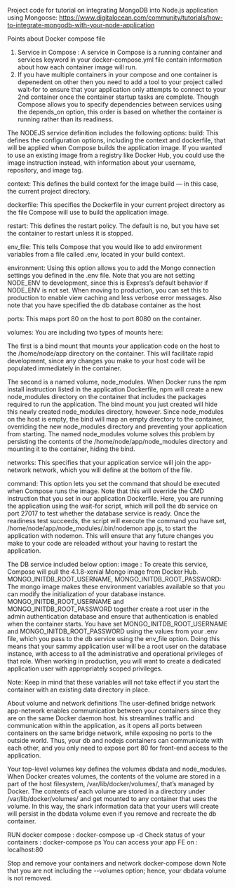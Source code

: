 Project code for tutorial on integrating MongoDB into Node.js application using Mongoose: https://www.digitalocean.com/community/tutorials/how-to-integrate-mongodb-with-your-node-application

Points about Docker compose file
1. Service in Compose : A service in Compose is a running container and services keyword in your docker-compose.yml file contain information about how each container image will run. 
2. If you have multiple containers in your compose and one container is depenedent on other then you need to add a tool to your project called wait-for to ensure that your application only attempts to connect to your 2nd container once the container startup tasks are complete. Though Compose allows you to specify dependencies between services using the depends_on option, this order is based on whether the container is running rather than its readiness.

The NODEJS service definition includes the following options:
build: This defines the configuration options, including the context and dockerfile, that will be applied when Compose builds the application image. If you wanted to use an existing image from a registry like Docker Hub, you could use the image instruction instead, with information about your username, repository, and image tag.

context: This defines the build context for the image build — in this case, the current project directory.

dockerfile: This specifies the Dockerfile in your current project directory as the file Compose will use to build the application image. 

restart: This defines the restart policy. The default is no, but you have set the container to restart unless it is stopped.

env_file: This tells Compose that you would like to add environment variables from a file called .env, located in your build context.

environment: Using this option allows you to add the Mongo connection settings you defined in the .env file. Note that you are not setting NODE_ENV to development, since this is Express’s default behavior if NODE_ENV is not set. When moving to production, you can set this to production to enable view caching and less verbose error messages. Also note that you have specified the db database container as the host

ports: This maps port 80 on the host to port 8080 on the container.


volumes: You are including two types of mounts here:

The first is a bind mount that mounts your application code on the host to the /home/node/app directory on the container. This will facilitate rapid development, since any changes you make to your host code will be populated immediately in the container.

The second is a named volume, node_modules. When Docker runs the npm install instruction listed in the application Dockerfile, npm will create a new node_modules directory on the container that includes the packages required to run the application. The bind mount you just created will hide this newly created node_modules directory, however. Since node_modules on the host is empty, the bind will map an empty directory to the container, overriding the new node_modules directory and preventing your application from starting. The named node_modules volume solves this problem by persisting the contents of the /home/node/app/node_modules directory and mounting it to the container, hiding the bind.

networks: This specifies that your application service will join the app-network network, which you will define at the bottom of the file.

command: This option lets you set the command that should be executed when Compose runs the image. Note that this will override the CMD instruction that you set in our application Dockerfile. Here, you are running the application using the wait-for script, which will poll the db service on port 27017 to test whether the database service is ready. Once the readiness test succeeds, the script will execute the command you have set, /home/node/app/node_modules/.bin/nodemon app.js, to start the application with nodemon. This will ensure that any future changes you make to your code are reloaded without your having to restart the application.



The DB service included below option:
image : To create this service, Compose will pull the 4.1.8-xenial Mongo image from Docker Hub. 
MONGO_INITDB_ROOT_USERNAME, MONGO_INITDB_ROOT_PASSWORD: The mongo image makes these environment variables available so that you can modify the initialization of your database instance. MONGO_INITDB_ROOT_USERNAME and MONGO_INITDB_ROOT_PASSWORD together create a root user in the admin authentication database and ensure that authentication is enabled when the container starts. You have set MONGO_INITDB_ROOT_USERNAME and MONGO_INITDB_ROOT_PASSWORD using the values from your .env file, which you pass to the db service using the env_file option. Doing this means that your sammy application user will be a root user on the database instance, with access to all the administrative and operational privileges of that role. When working in production, you will want to create a dedicated application user with appropriately scoped privileges.

Note: Keep in mind that these variables will not take effect if you start the container with an existing data directory in place.



About volume and network definitions 
The user-defined bridge network app-network enables communication between your containers since they are on the same Docker daemon host. his streamlines traffic and communication within the application, as it opens all ports between containers on the same bridge network, while exposing no ports to the outside world. Thus, your db and nodejs containers can communicate with each other, and you only need to expose port 80 for front-end access to the application.

Your top-level volumes key defines the volumes dbdata and node_modules. When Docker creates volumes, the contents of the volume are stored in a part of the host filesystem, /var/lib/docker/volumes/, that’s managed by Docker. The contents of each volume are stored in a directory under /var/lib/docker/volumes/ and get mounted to any container that uses the volume. In this way, the shark information data that your users will create will persist in the dbdata volume even if you remove and recreate the db container.

RUN docker compose : docker-compose up -d 
Check status of your containers : docker-compose ps
You can access your app FE on : localhost:80 

Stop and remove your containers and network
docker-compose down
Note that you are not including the --volumes option; hence, your dbdata volume is not removed.
